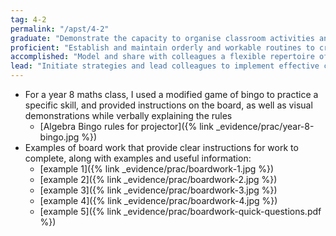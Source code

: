 ```yaml
---
tag: 4-2
permalink: "/apst/4-2"
graduate: "Demonstrate the capacity to organise classroom activities and provide clear directions."
proficient: "Establish and maintain orderly and workable routines to create an environment where student time is spent on learning tasks." 
accomplished: "Model and share with colleagues a flexible repertoire of strategies for classroom management to ensure all students are engaged in purposeful activities." 
lead: "Initiate strategies and lead colleagues to implement effective classroom management and promote student responsibility for learning."
---
```

* For a year 8 maths class, I used a modified game of bingo to practice a specific skill, and provided instructions on the board, as well as visual demonstrations while verbally explaining the rules
    - [Algebra Bingo rules for projector]({% link _evidence/prac/year-8-bingo.jpg %})
* Examples of board work that provide clear instructions for work to complete, along with examples and useful information: 
    - [example 1]({% link _evidence/prac/boardwork-1.jpg %})
    - [example 2]({% link _evidence/prac/boardwork-2.jpg %})
    - [example 3]({% link _evidence/prac/boardwork-3.jpg %})
    - [example 4]({% link _evidence/prac/boardwork-4.jpg %})
    - [example 5]({% link _evidence/prac/boardwork-quick-questions.pdf %})